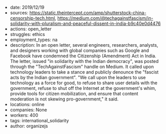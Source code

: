 - date: 2019/12/19
- sources: https://static.theintercept.com/amp/shutterstock-china-censorship-tech.html, https://medium.com/@techagainstfascism/in-solidarity-with-pluralism-and-peaceful-dissent-in-india-b9c40e0d4476
- actions: open_letter
- struggles: ethics
- employment_types: na
- description: In an open letter, several engineers, researchers, analysts, and designers working with global companies such as Google and Facebook have condemned the Citizenship (Amendment) Act in India. The letter, issued "in solidarity with the Indian democracy", was posted through the "TechAgainstFascism" handle on Medium. It called upon technology leaders to take a stance and publicly denounce the "fascist acts by the Indian government". "We call upon the leaders to use technology as a force for good, to refuse to share user details with the government, refuse to shut off the Internet at the government's whim, provide tools for citizen mobilization, and ensure that content moderation is not skewing pro-government," it said.
- locations: online
- companies: None
- workers: 400
- tags: international_solidarity
- author: organizejs
